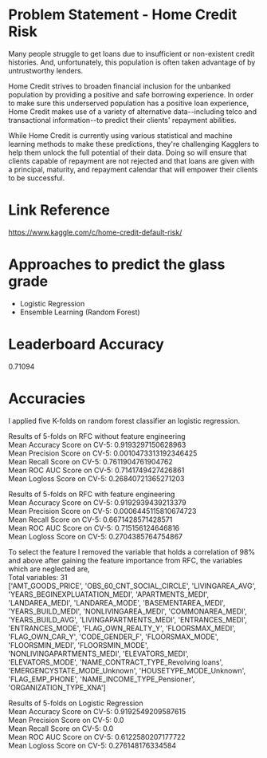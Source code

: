 # Problem Statement - Home Credit Risk
Many people struggle to get loans due to insufficient or non-existent credit histories. And, unfortunately, this population is often taken advantage of by untrustworthy lenders.

Home Credit strives to broaden financial inclusion for the unbanked population by providing a positive and safe borrowing experience. In order to make sure this underserved population has a positive loan experience, Home Credit makes use of a variety of alternative data--including telco and transactional information--to predict their clients' repayment abilities.

While Home Credit is currently using various statistical and machine learning methods to make these predictions, they're challenging Kagglers to help them unlock the full potential of their data. Doing so will ensure that clients capable of repayment are not rejected and that loans are given with a principal, maturity, and repayment calendar that will empower their clients to be successful.

# Link Reference
https://www.kaggle.com/c/home-credit-default-risk/


# Approaches to predict the glass grade
* Logistic Regression
* Ensemble Learning (Random Forest)

# Leaderboard Accuracy
0.71094

# Accuracies
I applied five K-folds on random forest classifier an logistic regression. <br>

Results of 5-folds on RFC without feature engineering <br>
Mean Accuracy Score on CV-5:  0.9193297150628963<br>
Mean Precision Score on CV-5:  0.0010473313192346425<br>
Mean Recall Score on CV-5:  0.7611904761904762<br>
Mean ROC AUC Score on CV-5:  0.7141749427426861<br>
Mean Logloss Score on CV-5:  0.26840721365271203<br>

Results of 5-folds on RFC with feature engineering <br>
Mean Accuracy Score on CV-5:  0.9192939439213379<br>
Mean Precision Score on CV-5:  0.0006445115810674723<br>
Mean Recall Score on CV-5:  0.6671428571428571<br>
Mean ROC AUC Score on CV-5:  0.715156124646816<br>
Mean Logloss Score on CV-5:  0.2704385764754867 <br>

To select the feature I removed the variable that holds a correlation of 98% and above after gaining the feature importance from RFC, the variables which are neglected are, <br>
Total variables: 31 <br>
['AMT_GOODS_PRICE', 'OBS_60_CNT_SOCIAL_CIRCLE', 'LIVINGAREA_AVG', 'YEARS_BEGINEXPLUATATION_MEDI', 'APARTMENTS_MEDI', 'LANDAREA_MEDI', 'LANDAREA_MODE', 'BASEMENTAREA_MEDI', 'YEARS_BUILD_MEDI', 'NONLIVINGAREA_MEDI', 'COMMONAREA_MEDI', 'YEARS_BUILD_AVG', 'LIVINGAPARTMENTS_MEDI', 'ENTRANCES_MEDI', 'ENTRANCES_MODE', 'FLAG_OWN_REALTY_Y', 'FLOORSMAX_MEDI', 'FLAG_OWN_CAR_Y', 'CODE_GENDER_F', 'FLOORSMAX_MODE', 'FLOORSMIN_MEDI', 'FLOORSMIN_MODE', 'NONLIVINGAPARTMENTS_MEDI', 'ELEVATORS_MEDI', 'ELEVATORS_MODE', 'NAME_CONTRACT_TYPE_Revolving loans', 'EMERGENCYSTATE_MODE_Unknown', 'HOUSETYPE_MODE_Unknown', 'FLAG_EMP_PHONE', 'NAME_INCOME_TYPE_Pensioner', 'ORGANIZATION_TYPE_XNA'] <br>

Results of 5-folds on Logistic Regression <br>
Mean Accuracy Score on CV-5:  0.9192549209587615<br>
Mean Precision Score on CV-5:  0.0<br>
Mean Recall Score on CV-5:  0.0<br>
Mean ROC AUC Score on CV-5:  0.6122580207177722<br>
Mean Logloss Score on CV-5:  0.276148176334584<br>
